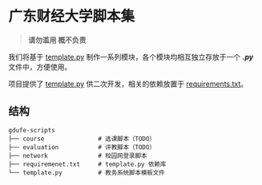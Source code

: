 # 广东财经大学脚本集

> **请勿滥用 概不负责**

我们将基于 [template.py](template.py) 制作一系列模块，各个模块均相互独立存放于一个 ***.py*** 文件中，方便使用。

项目提供了 [template.py](template.py) 供二次开发，相关的依赖放置于 [requirements.txt](requirements.txt)。

## 结构
```
gdufe-scripts
├── course               # 选课脚本（TODO）
├── evaluation           # 评教脚本（TODO）
├── network              # 校园网登录脚本
├── requiremenet.txt     # template.py 依赖库
└── template.py          # 教务系统脚本模板文件
```